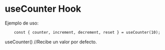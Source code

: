 # useCounter Hook

Ejemplo de uso:
```
    const { counter, increment, decrement, reset } = useCounter(10);
```

useCounter() //Recibe un valor por defecto.